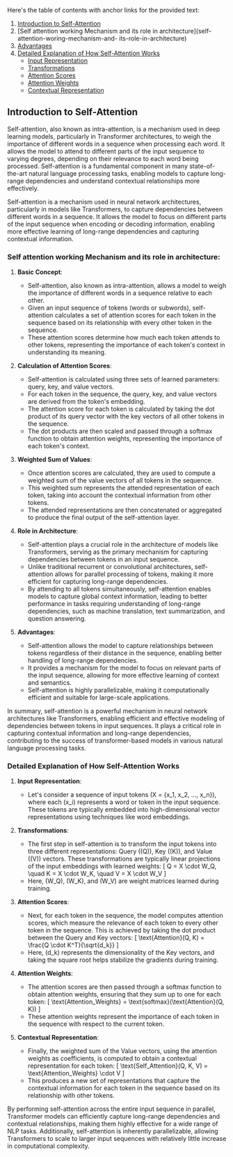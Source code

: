 Here's the table of contents with anchor links for the provided text:

1. [Introduction to Self-Attention](#introduction-to-self-attention)
2. [Self attention working Mechanism and its role in architecture](self-attention-woring-mechanism-and- its-role-in-architecture)
3. [Advantages](#advantages)
4. [Detailed Explanation of How Self-Attention Works](#detailed-explanation-of-how-self-attention-works)
   - [Input Representation](#input-representation)
   - [Transformations](#transformations)
   - [Attention Scores](#attention-scores)
   - [Attention Weights](#attention-weights)
   - [Contextual Representation](#contextual-representation)

## Introduction to Self-Attention
Self-attention, also known as intra-attention, is a mechanism used in deep learning models, particularly in Transformer architectures, to weigh the importance of different words in a sequence when processing each word. It allows the model to attend to different parts of the input sequence to varying degrees, depending on their relevance to each word being processed. Self-attention is a fundamental component in many state-of-the-art natural language processing tasks, enabling models to capture long-range dependencies and understand contextual relationships more effectively.

Self-attention is a mechanism used in neural network architectures, particularly in models like Transformers, to capture dependencies between different words in a sequence. It allows the model to focus on different parts of the input sequence when encoding or decoding information, enabling more effective learning of long-range dependencies and capturing contextual information.

### Self attention working Mechanism and its role in architecture:

1. **Basic Concept**:
   - Self-attention, also known as intra-attention, allows a model to weigh the importance of different words in a sequence relative to each other.
   - Given an input sequence of tokens (words or subwords), self-attention calculates a set of attention scores for each token in the sequence based on its relationship with every other token in the sequence.
   - These attention scores determine how much each token attends to other tokens, representing the importance of each token's context in understanding its meaning.

2. **Calculation of Attention Scores**:
   - Self-attention is calculated using three sets of learned parameters: query, key, and value vectors.
   - For each token in the sequence, the query, key, and value vectors are derived from the token's embedding.
   - The attention score for each token is calculated by taking the dot product of its query vector with the key vectors of all other tokens in the sequence.
   - The dot products are then scaled and passed through a softmax function to obtain attention weights, representing the importance of each token's context.

3. **Weighted Sum of Values**:
   - Once attention scores are calculated, they are used to compute a weighted sum of the value vectors of all tokens in the sequence.
   - This weighted sum represents the attended representation of each token, taking into account the contextual information from other tokens.
   - The attended representations are then concatenated or aggregated to produce the final output of the self-attention layer.

4. **Role in Architecture**:
   - Self-attention plays a crucial role in the architecture of models like Transformers, serving as the primary mechanism for capturing dependencies between tokens in an input sequence.
   - Unlike traditional recurrent or convolutional architectures, self-attention allows for parallel processing of tokens, making it more efficient for capturing long-range dependencies.
   - By attending to all tokens simultaneously, self-attention enables models to capture global context information, leading to better performance in tasks requiring understanding of long-range dependencies, such as machine translation, text summarization, and question answering.

5. **Advantages**:
   - Self-attention allows the model to capture relationships between tokens regardless of their distance in the sequence, enabling better handling of long-range dependencies.
   - It provides a mechanism for the model to focus on relevant parts of the input sequence, allowing for more effective learning of context and semantics.
   - Self-attention is highly parallelizable, making it computationally efficient and suitable for large-scale applications.

In summary, self-attention is a powerful mechanism in neural network architectures like Transformers, enabling efficient and effective modeling of dependencies between tokens in input sequences. It plays a critical role in capturing contextual information and long-range dependencies, contributing to the success of transformer-based models in various natural language processing tasks.

### Detailed Explanation of How Self-Attention Works
1. **Input Representation**: 
   - Let's consider a sequence of input tokens \(X = \{x_1, x_2, ..., x_n\}\), where each \(x_i\) represents a word or token in the input sequence. These tokens are typically embedded into high-dimensional vector representations using techniques like word embeddings.

2. **Transformations**: 
   - The first step in self-attention is to transform the input tokens into three different representations: Query (\(Q\)), Key (\(K\)), and Value (\(V\)) vectors. These transformations are typically linear projections of the input embeddings with learned weights:
     \[
     Q = X \cdot W_Q, \quad K = X \cdot W_K, \quad V = X \cdot W_V
     \]
   - Here, \(W_Q\), \(W_K\), and \(W_V\) are weight matrices learned during training.

3. **Attention Scores**:
   - Next, for each token in the sequence, the model computes attention scores, which measure the relevance of each token to every other token in the sequence. This is achieved by taking the dot product between the Query and Key vectors:
     \[
     \text{Attention}(Q, K) = \frac{Q \cdot K^T}{\sqrt{d_k}}
     \]
   - Here, \(d_k\) represents the dimensionality of the Key vectors, and taking the square root helps stabilize the gradients during training.

4. **Attention Weights**:
   - The attention scores are then passed through a softmax function to obtain attention weights, ensuring that they sum up to one for each token:
     \[
     \text{Attention\_Weights} = \text{softmax}(\text{Attention}(Q, K))
     \]
   - These attention weights represent the importance of each token in the sequence with respect to the current token.

5. **Contextual Representation**:
   - Finally, the weighted sum of the Value vectors, using the attention weights as coefficients, is computed to obtain a contextual representation for each token:
     \[
     \text{Self\_Attention}(Q, K, V) = \text{Attention\_Weights} \cdot V
     \]
   - This produces a new set of representations that capture the contextual information for each token in the sequence based on its relationship with other tokens.

By performing self-attention across the entire input sequence in parallel, Transformer models can efficiently capture long-range dependencies and contextual relationships, making them highly effective for a wide range of NLP tasks. Additionally, self-attention is inherently parallelizable, allowing Transformers to scale to larger input sequences with relatively little increase in computational complexity.